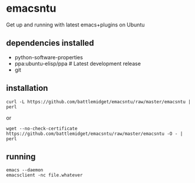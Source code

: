 emacsntu
========

Get up and running with latest emacs+plugins on Ubuntu

## dependencies installed

+ python-software-properties
+ ppa:ubuntu-elisp/ppa # Latest development release
+ git

## installation
```
curl -L https://github.com/battlemidget/emacsntu/raw/master/emacsntu | perl
```
or

```
wget --no-check-certificate https://github.com/battlemidget/emacsntu/raw/master/emacsntu -O - | perl
```

## running
```
emacs --daemon
emacsclient -nc file.whatever
```

